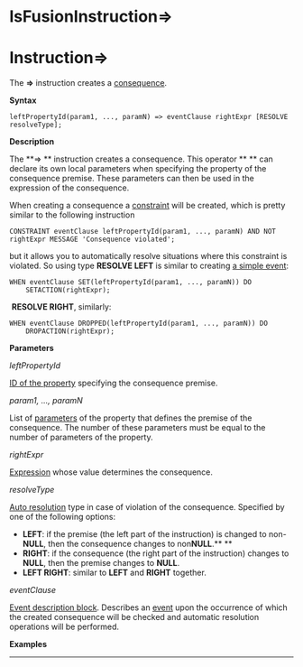 # lsFusionInstruction=&gt;

# Instruction=&gt;

The **=&gt;** instruction creates a [consequence](lsFusionSimple_constraints.md).

**Syntax**

    leftPropertyId(param1, ..., paramN) => eventClause rightExpr [RESOLVE resolveType];

**Description**

The **=&gt; ** instruction creates a consequence. This operator ** ** can declare its own local parameters when specifying the property of the consequence premise. These parameters can then be used in the expression of the consequence.

When creating a consequence a [constraint](lsFusionConstraints.md) will be created, which is pretty similar to the following instruction

    CONSTRAINT eventClause leftPropertyId(param1, ..., paramN) AND NOT rightExpr MESSAGE 'Consequence violated';

but it allows you to automatically resolve situations where this constraint is violated. So using type **RESOLVE LEFT** is similar to creating [a simple event](lsFusionSimple_event.md):

    WHEN eventClause SET(leftPropertyId(param1, ..., paramN)) DO 
        SETACTION(rightExpr);

 **RESOLVE RIGHT**, similarly:

    WHEN eventClause DROPPED(leftPropertyId(param1, ..., paramN)) DO
        DROPACTION(rightExpr);

**Parameters**

*leftPropertyId*

[ID of the property](IDs_1573053.html#IDs-propertyid) specifying the consequence premise.

*param1, ..., paramN*

List of [parameters](IDs_1573053.html#IDs-paramid) of the property that defines the premise of the consequence. The number of these parameters must be equal to the number of parameters of the property.

*rightExpr*

[Expression](lsFusionExpression.md) whose value determines the consequence.

*resolveType*

[Auto resolution](lsFusionSimple_event.md) type in case of violation of the consequence. Specified by one of the following options:

-   **LEFT**: if the premise (the left part of the instruction) is changed to non-**NULL**, then the consequence changes to non**NULL**.** **
-   **RIGHT**: if the consequence (the right part of the instruction) changes to **NULL**, then the premise changes to **NULL**.
-   **LEFT RIGHT**: similar to **LEFT** and **RIGHT** together. 

*eventClause*

[Event description block](lsFusionEvent_description_block.md). Describes an [event](lsFusionEvents.md) upon the occurrence of which the created consequence will be checked and automatic resolution operations will be performed.

**Examples**

****



  
